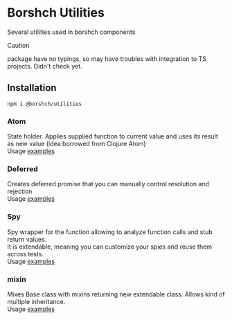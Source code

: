 # Borshch Utilities
Several utilities used in borshch components

>[!CAUTION]
>package have no typings, so may have troubles with integration to TS projects. Didn't check yet.

## Installation
```
npm i @borshch/utilities
```

### Atom
State holder. Applies supplied function to current value and uses its result as new value (idea borrowed from Clojure Atom)<br>
Usage [examples](https://github.com/trofima/borshch/blob/main/packages/utilities/src/atom.test.js)

### Deferred
Creates deferred promise that you can manually control resolution and rejection<br>
Usage [examples](https://github.com/trofima/borshch/blob/main/packages/utilities/src/deferred.test.js) 

### Spy
Spy wrapper for the function allowing to analyze function calls and stub return values.<br>
It is extendable, meaning you can customize your spies and reuse them across tests.<br>
Usage [examples](https://github.com/trofima/borshch/blob/main/packages/utilities/src/spy.test.js)

### mixin
Mixes Base class with mixins returning new extendable class. Allows kind of multiple inheritance.<br>
Usage [examples](https://github.com/trofima/borshch/blob/main/packages/utilities/src/mixin.test.js)

